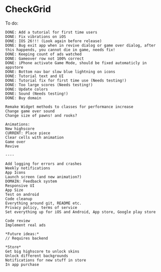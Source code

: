 # CheckGrid

To do:

    DONE: Add a tutorial for first time users
    DONE: Fix vibrations on iOS
    DONE: IOS 26!!! (Look again before release)
    DONE: Bug exit app when in revive dialog or game over dialog, after this happends, you cannot die in game, needs fix!
    DONE: Keeping count of ads watched
    DONE: Gameover row not 100% correct
    DONE: iPhone activate Game Mode, should be fixed automaticly in appstore
    DONE: Bottom nav bar slow blue lightning on icons
    DONE: Tutorial text and UI
    DONE: Tutorial fix for first time use (Needs testing!)
    DONE: Too large scores (Needs testing!)
    DONE: Update colors
    DONE: Sound (Needs testing!)
    DONE: Buy domain

    Remake Widget methods to classes for performance increase
    Change game over sound
    Change size of pawns! and rooks?

    Animations:
    New highscore
    CURRENT: Place piece
    Clear cells with animation
    Game over
    Revive

    ----

    Add logging for errors and crashes
    Weekly notifications
    App Icons
    Launch screen (and new animation?)
    DOMAIN: Feedback system
    Responsive UI
    App Size
    Test on android
    Code cleanup
    Everything around git, README etc.
    Privacy policy, terms of service
    Set everything up for iOS and Android, App store, Google play store

    Code review
    Implement real ads

    *Future ideas:*
    // Requires backend

    *Store*
    Get big highscore to unlock skins
    Unlock different backgrounds
    Notifications for new stuff in store
    In app purchase
